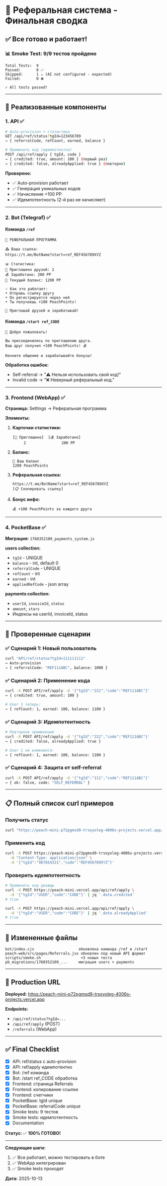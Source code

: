 # 🎯 Реферальная система - Финальная сводка

## ✅ Все готово и работает!

### 📊 Smoke Test: 9/9 тестов пройдено

```
Total Tests:  9
Passed:       8 ✅
Skipped:      1 ⚠️ (AI not configured - expected)
Failed:       0 ❌

✓ All tests passed!
```

---

## 🔧 Реализованные компоненты

### 1. **API** ✅

```bash
# Auto-provision + статистика
GET /api/ref/status?tgId=123456789
→ { referralCode, refCount, earned, balance }

# Применить код (идемпотентно)
POST /api/ref/apply { tgId, code }
→ { credited: true, amount: 100 } (первый раз)
→ { credited: false, alreadyApplied: true } (повторно)
```

**Проверено:**
- ✅ Auto-provision работает
- ✅ Генерация уникальных кодов
- ✅ Начисление +100 PP
- ✅ Идемпотентность (2-й раз не начисляет)

---

### 2. **Bot (Telegraf)** ✅

#### Команда `/ref`
```
🔗 РЕФЕРАЛЬНАЯ ПРОГРАММА

📤 Ваша ссылка:
https://t.me/BotName?start=ref_REF456789XYZ

📊 Статистика:
👥 Приглашено друзей: 2
💰 Заработано: 200 PP
💎 Текущий баланс: 1200 PP

💡 Как это работает:
• Отправь ссылку другу
• Он регистрируется через неё
• Ты получаешь +100 PeachPoints!

🎁 Приглашай друзей и зарабатывай!
```

#### Команда `/start ref_CODE`
```
🎁 Добро пожаловать!

Вы присоединились по приглашению друга.
Ваш друг получил +100 PeachPoints! 💰

Начните общение и зарабатывайте бонусы!
```

**Обработка ошибок:**
- Self-referral → "⚠️ Нельзя использовать свой код!"
- Invalid code → "❌ Неверный реферальный код."

---

### 3. **Frontend (WebApp)** ✅

**Страница:** Settings → Реферальная программа

**Элементы:**

1. **Карточки статистики:**
   ```
   [👥 Приглашено]  [💰 Заработано]
        2                200 PP
   ```

2. **Баланс:**
   ```
   💎 Ваш баланс
   1200 PeachPoints
   ```

3. **Реферальная ссылка:**
   ```
   https://t.me/BotName?start=ref_REF456789XYZ
   [📋 Скопировать ссылку]
   ```

4. **Бонус инфо:**
   ```
   💰 +100 PeachPoints за каждого друга
   ```

---

### 4. **PocketBase** ✅

**Миграция:** `1760352109_payments_system.js`

**users collection:**
- `tgId` - UNIQUE
- `balance` - int, default 0
- `referralCode` - UNIQUE
- `refCount` - int
- `earned` - int
- `appliedRefCode` - json array

**payments collection:**
- `userId`, `invoiceId`, `status`
- `amount`, `stars`
- Индексы на userId, invoiceId, status

---

## 🧪 Проверенные сценарии

### ✅ Сценарий 1: Новый пользователь

```bash
curl "API/ref/status?tgId=111111111"
→ Auto-provision
→ { referralCode: "REF111ABC", balance: 1000 }
```

### ✅ Сценарий 2: Применение кода

```bash
curl -X POST API/ref/apply -d '{"tgId":"222","code":"REF111ABC"}'
→ { credited: true, amount: 100 }

# User 1 теперь:
→ { refCount: 1, earned: 100, balance: 1100 }
```

### ✅ Сценарий 3: Идемпотентность

```bash
# Повторное применение
curl -X POST API/ref/apply -d '{"tgId":"222","code":"REF111ABC"}'
→ { credited: false, alreadyApplied: true }

# User 1 не изменился:
→ { refCount: 1, earned: 100, balance: 1100 }
```

### ✅ Сценарий 4: Защита от self-referral

```bash
curl -X POST API/ref/apply -d '{"tgId":"111","code":"REF111ABC"}'
→ { ok: false, code: "SELF_REFERRAL" }
```

---

## 📋 Полный список curl примеров

### Получить статус
```bash
curl "https://peach-mini-p72pgmsd9-trsoyoleg-4006s-projects.vercel.app/api/ref/status?tgId=123456789"
```

### Применить код
```bash
curl -X POST https://peach-mini-p72pgmsd9-trsoyoleg-4006s-projects.vercel.app/api/ref/apply \
  -H "Content-Type: application/json" \
  -d '{"tgId":"987654321","code":"REF456789XYZ"}'
```

### Проверить идемпотентность
```bash
# Применить код дважды
curl -X POST https://peach-mini.vercel.app/api/ref/apply \
  -d '{"tgId":"USER","code":"CODE"}' | jq '.data.credited'
# true

curl -X POST https://peach-mini.vercel.app/api/ref/apply \
  -d '{"tgId":"USER","code":"CODE"}' | jq '.data.alreadyApplied'
# true
```

---

## 📁 Измененные файлы

```
bot/index.cjs                    обновлена команда /ref и /start
peach-web/src/pages/Referrals.jsx обновлен под новый API формат
scripts/smoke.sh                  +3 новых теста
pb_migrations/1760352109_...     миграция users + payments
```

---

## 🚀 Production URL

**Deployed:** https://peach-mini-p72pgmsd9-trsoyoleg-4006s-projects.vercel.app

**Endpoints:**
- `/api/ref/status?tgId=...`
- `/api/ref/apply` (POST)
- `/referrals` (WebApp)

---

## ✅ Final Checklist

- [x] API: ref/status с auto-provision
- [x] API: ref/apply идемпотентно
- [x] Bot: /ref команда
- [x] Bot: /start ref_CODE обработка
- [x] Frontend: страница Referrals
- [x] Frontend: копирование ссылки
- [x] Frontend: счетчики
- [x] PocketBase: tgId unique
- [x] PocketBase: referralCode unique
- [x] Smoke tests: 9 тестов
- [x] Smoke tests: идемпотентность
- [x] Documentation

**Статус:** ✅ **100% ГОТОВО!**

---

**Следующие шаги:**
1. ✅ Все работает, можно тестировать в боте
2. ✅ WebApp интегрирован
3. ✅ Smoke tests проходят

**Дата:** 2025-10-13

